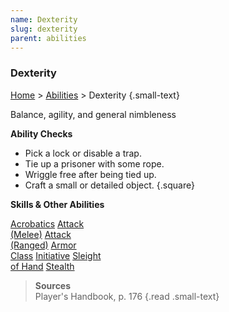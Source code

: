 ```yaml
---
name: Dexterity
slug: dexterity
parent: abilities
---
```

### Dexterity
[Home](dm-operations-center) > [Abilities](abilities-menu) > Dexterity {.small-text}

Balance, agility, and general nimbleness

**Ability Checks**<br/>
- Pick a lock or disable a trap.
- Tie up a prisoner with some rope.
- Wriggle free after being tied up.
- Craft a small or detailed object.
{.square}

**Skills & Other Abilities**
<div class="menu-container">
    <a href="acrobatics">Acrobatics</a>
    <a href="attack-melee">Attack<br/> (Melee)</a>
    <a href="attack-ranged">Attack<br/> (Ranged)</a>
    <a href="armor-class">Armor<br/> Class</a>
    <a href="initiative">Initiative</a>
    <a href="sleight-of-hand">Sleight<br/> of Hand</a>
    <a href="stealth">Stealth</a>
</div>

> **Sources** <br/>
> Player's Handbook, p. 176
{.read .small-text}

